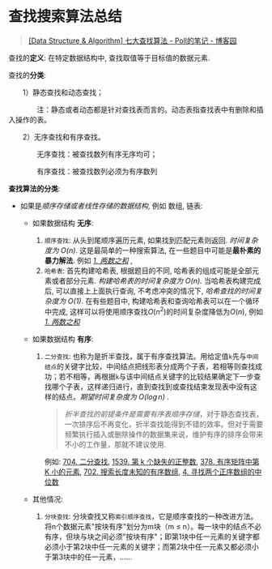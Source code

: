 # 查找搜索算法总结

> [[Data Structure & Algorithm] 七大查找算法 - Poll的笔记 - 博客园](https://www.cnblogs.com/maybe2030/p/4715035.html)

查找的**定义**: 在特定数据结构中, 查找取值等于目标值的数据元素.

查找的**分类**:

　　1）静态查找和动态查找；

　　　　注：静态或者动态都是针对查找表而言的。动态表指查找表中有删除和插入操作的表。

　　2）无序查找和有序查找。

　　　　无序查找：被查找数列有序无序均可；

　　　　有序查找：被查找数列必须为有序数列

**查找算法的分类**:

+ 如果是*顺序存储或者线性存储的数据结构*, 例如 数组, 链表:

  + 如果数据结构 **无序**:

    1. `顺序查找`:  从头到尾顺序遍历元素, 如果找到匹配元素则返回. *时间复杂度为 $O(n)$*. 这是最简单的一种搜索算法, 在一些题目中可能是**最朴素的暴力解法**. 例如 *[1. 两数之和](https://leetcode.cn/problems/two-sum/)* ,
    2. `哈希表`: 首先构建哈希表, 根据题目的不同, 哈希表的组成可能是全部元素或者部分元素. *构建哈希表的时间复杂度为 $O(n)$.* 当哈希表构建完成后, 可以直接上上面执行查询, 不考虑冲突的情况下, *哈希查找的时间复杂度为 $O(1)$*. 在有些题目中, 构建哈希表和查询哈希表可以在一个循环中完成, 这样可以将使用顺序查找$O(n^2)$的时间复杂度降低为$O(n)$, 例如  *[1. 两数之和](https://leetcode.cn/problems/two-sum/)*

  + 如果数据结构 **有序**:

    1. `二分查找`: 也称为是折半查找，属于有序查找算法。用给定值`k`先与`中间结点`的关键字比较，中间结点把线形表分成两个子表，若相等则查找成功；若不相等，再根据`k`与该中间结点关键字的比较结果确定下一步查找哪个子表，这样递归进行，直到查找到或查找结束发现表中没有这样的结点。*期望时间复杂度为 $O(\log{n})$* .

       > *折半查找的前提条件是需要有序表顺序存储*，对于静态查找表，一次排序后不再变化，折半查找能得到不错的效率。但对于需要频繁执行插入或删除操作的数据集来说，维护有序的排序会带来不小的工作量，那就不建议使用.

       例如: [704. 二分查找](https://leetcode.cn/problems/binary-search/), [1539. 第 k 个缺失的正整数](https://leetcode.cn/problems/kth-missing-positive-number/),  [378. 有序矩阵中第 K 小的元素](https://leetcode.cn/problems/kth-smallest-element-in-a-sorted-matrix/), [702. 搜索长度未知的有序数组](https://leetcode.cn/problems/search-in-a-sorted-array-of-unknown-size/),  [4. 寻找两个正序数组的中位数](https://leetcode.cn/problems/median-of-two-sorted-arrays/)

  + 其他情况:

    1. `分块查找`: 分块查找又称`索引顺序查找`，它是顺序查找的一种改进方法。 将n个数据元素"按块有序"划分为m块（m ≤ n）。每一块中的结点不必有序，但块与块之间必须"按块有序"；即第1块中任一元素的关键字都必须小于第2块中任一元素的关键字；而第2块中任一元素又都必须小于第3块中的任一元素，……
